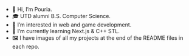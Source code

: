 - 👋 Hi, I’m Pouria.
- 🎓 UTD alumni B.S. Computer Science.
- 👀 I’m interested in web and game development.
- 🌱 I’m currently learning Next.js & C++ STL.
- 🖼️ I have images of all my projects at the end of the README files in each repo.
